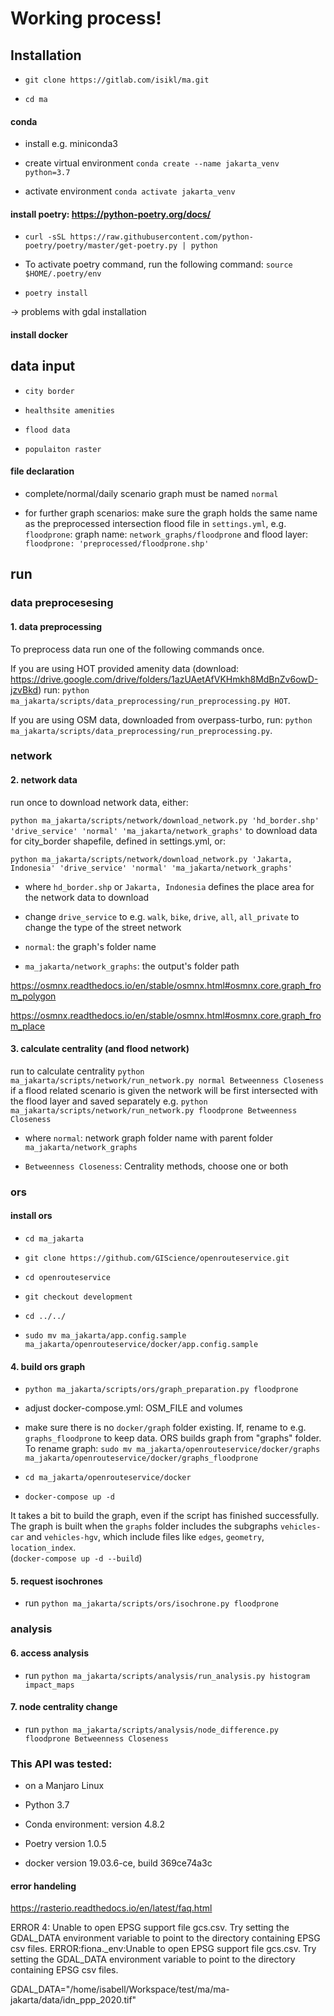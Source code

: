 # Working process!


## Installation

- `git clone https://gitlab.com/isikl/ma.git`

- `cd ma`

#### conda

- install e.g. miniconda3

- create virtual environment `conda create --name jakarta_venv python=3.7`

- activate environment `conda activate jakarta_venv`

#### install poetry: https://python-poetry.org/docs/
- `curl -sSL https://raw.githubusercontent.com/python-poetry/poetry/master/get-poetry.py | python`

- To activate poetry command, run the following command: `source $HOME/.poetry/env`

- `poetry install`

-> problems with gdal installation 


#### install docker 


## data input

- `city border`

- `healthsite amenities`

- `flood data`

- `populaiton raster`


#### file declaration
- complete/normal/daily scenario graph must be named `normal`

- for further graph scenarios: make sure the graph holds the same name as the preprocessed intersection flood file in `settings.yml`, 
e.g. `floodprone`: graph name: `network_graphs/floodprone` and flood layer: `floodprone: 'preprocessed/floodprone.shp'`


## run

### data preprocesesing

#### 1. data preprocessing
To preprocess data run one of the following commands once. 

If you are using HOT provided amenity data (download: https://drive.google.com/drive/folders/1azUAetAfVKHmkh8MdBnZv6owD-jzvBkd)
run: `python ma_jakarta/scripts/data_preprocessing/run_preprocessing.py HOT`.

If you are using OSM data, downloaded from overpass-turbo, run: `python ma_jakarta/scripts/data_preprocessing/run_preprocessing.py`.


### network

#### 2. network data 
run once to download network data, either:

`python ma_jakarta/scripts/network/download_network.py 'hd_border.shp' 'drive_service' 'normal' 'ma_jakarta/network_graphs'` 
to download data for city_border shapefile, defined in settings.yml, or: 

`python ma_jakarta/scripts/network/download_network.py 'Jakarta, Indonesia' 'drive_service' 'normal' 'ma_jakarta/network_graphs'`

- where `hd_border.shp` or `Jakarta, Indonesia`  defines the place area for the network data to download

- change `drive_service` to e.g. `walk`, `bike`, `drive`, `all`, `all_private` to change the type of the street network

- `normal`: the graph's folder name

- `ma_jakarta/network_graphs`: the output's folder path 

https://osmnx.readthedocs.io/en/stable/osmnx.html#osmnx.core.graph_from_polygon

https://osmnx.readthedocs.io/en/stable/osmnx.html#osmnx.core.graph_from_place

#### 3. calculate centrality (and flood network)

run to calculate centrality `python ma_jakarta/scripts/network/run_network.py normal Betweenness Closeness`
if a flood related scenario is given the network will be first intersected with the flood layer and saved separately e.g. 
`python ma_jakarta/scripts/network/run_network.py floodprone Betweenness Closeness`

- where `normal`: network graph folder name with parent folder `ma_jakarta/network_graphs`

- `Betweenness Closeness`: Centrality methods, choose one or both  


### ors

#### install ors

- `cd ma_jakarta`

- `git clone https://github.com/GIScience/openrouteservice.git`

- `cd openrouteservice`

- `git checkout development`

- `cd ../../`

- `sudo mv ma_jakarta/app.config.sample ma_jakarta/openrouteservice/docker/app.config.sample`

#### 4. build ors graph 

- `python ma_jakarta/scripts/ors/graph_preparation.py floodprone`

- adjust docker-compose.yml: OSM_FILE and volumes

- make sure there is no `docker/graph` folder existing. If, rename to e.g. `graphs_floodprone` to keep data. ORS builds graph from "graphs" folder. 
To rename graph: `sudo mv ma_jakarta/openrouteservice/docker/graphs ma_jakarta/openrouteservice/docker/graphs_floodprone`

- `cd ma_jakarta/openrouteservice/docker`

- `docker-compose up -d`

It takes a bit to build the graph, even if the script has finished successfully. The graph is built when the `graphs` folder includes 
the subgraphs `vehicles-car` and `vehicles-hgv`, which include files like `edges`, `geometry`, `location_index`.  
(`docker-compose up -d --build`)

#### 5. request isochrones

- run `python ma_jakarta/scripts/ors/isochrone.py floodprone`

### analysis

#### 6. access analysis

- run `python ma_jakarta/scripts/analysis/run_analysis.py histogram impact_maps`

#### 7. node centrality change

- run `python ma_jakarta/scripts/analysis/node_difference.py floodprone Betweenness Closeness`


### This API was tested:

- on a Manjaro Linux 

- Python 3.7

- Conda environment: version 4.8.2

- Poetry version 1.0.5

- docker version 19.03.6-ce, build 369ce74a3c


#### error handeling
https://rasterio.readthedocs.io/en/latest/faq.html

ERROR 4: Unable to open EPSG support file gcs.csv.  Try setting the GDAL_DATA environment variable to point to the directory containing EPSG csv files.
ERROR:fiona._env:Unable to open EPSG support file gcs.csv.  Try setting the GDAL_DATA environment variable to point to the directory containing EPSG csv files.

GDAL_DATA="/home/isabell/Workspace/test/ma/ma-jakarta/data/idn_ppp_2020.tif" 
